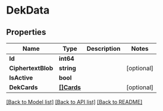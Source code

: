 # DekData

## Properties

Name | Type | Description | Notes
------------ | ------------- | ------------- | -------------
**Id** | **int64** |  | 
**CiphertextBlob** | **string** |  | [optional] 
**IsActive** | **bool** |  | 
**DekCards** | [**[]Cards**](Cards.md) |  | [optional] 

[[Back to Model list]](../README.md#documentation-for-models) [[Back to API list]](../README.md#documentation-for-api-endpoints) [[Back to README]](../README.md)


